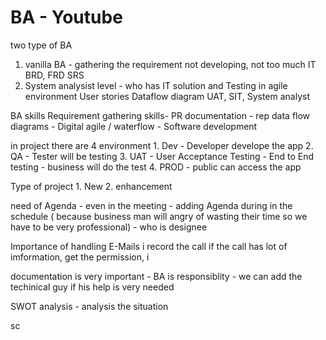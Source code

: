 # BA - Youtube
two type of BA 
1. vanilla BA - gathering the requirement not developing, not too much IT
	BRD, FRD SRS
2. System analysist  level - who has IT solution and Testing in agile environment
	User stories
	Dataflow diagram
	UAT, SIT, System analyst

 

BA skills
	Requirement gathering skills- PR
	documentation - rep
	data flow diagrams - Digital
	agile / waterflow - Software development


in project there are 4 environment
	1. Dev - Developer develope the app
	2. QA - Tester will be testing
	3. UAT - User Acceptance Testing - End to End testing - business will do the test
	4. PROD - public can access the app

 
Type of project
	1. New
	2. enhancement

need of Agenda
	- even in the meeting
	- adding Agenda during in the schedule ( because business man will angry of wasting their time so we have to be very professional)
	- who is designee

Importance of handling E-Mails
i record the call if the call has lot of imformation, get the permission, i

documentation is very important 
	- BA is responsiblity
	- we can add the techinical guy if his help is very needed
	
SWOT analysis
	- analysis the situation 


sc